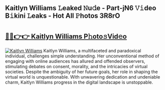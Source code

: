## Kaitlyn Williams 𝙻eaked 𝙽u𝚍e - Part-jN6 𝚅𝚒deo B𝚒kini 𝙻eaks - Hot All 𝙿hotos 3R8rO

# <h2><a href="http://ld2l8d.urlbe.top/?page=Kaitlyn+Williams">🔗🔗👉👉 Kaitlyn Williams P𝚑oto𝚜Vid𝚎o</a></h2>

[![Kaitlyn Williams](https://i.imgur.com/eBuTRDB.gif)](http://ld2l8d.urlbe.top/?page=Kaitlyn+Williams)
Kaitlyn Williams, a multifaceted and paradoxical individual, challenges simple understanding. Her unconventional method of engaging with online audiences has allured and offended observers, stimulating debates on consent, morality, and the intricacies of virtual societies. Despite the ambiguity of her future goals, her role in shaping the virtual world is unquestionable. With unwavering dedication and undeniable charm, Kaitlyn Williams progress in the digital landscape is unstoppable.
